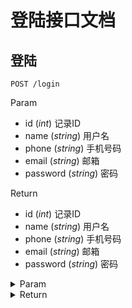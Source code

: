 # 登陆接口文档

## 登陆

`POST /login`

Param

* id (*int*) 记录ID
* name (*string*) 用户名
* phone (*string*) 手机号码
* email (*string*) 邮箱
* password (*string*) 密码

Return

* id (*int*) 记录ID
* name (*string*) 用户名
* phone (*string*) 手机号码
* email (*string*) 邮箱
* password (*string*) 密码

<details>
<summary>Param</summary>

```json
{
    "id": 0,
    "name": "jd",
    "phone": "",
    "email": "",
    "password": "13420693396"
}
```

</details>

<details>
<summary>Return</summary>

```json
{
    "code": 0,
    "msg": "",
    "data": null
}
```

</details>


